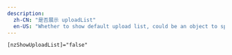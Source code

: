 ```yaml
---
description:
  zh-CN: "是否展示 uploadList"
  en-US: "Whether to show default upload list, could be an object to specify `showPreviewIcon` and `showRemoveIcon` individually"
---
```


```html
[nzShowUploadList]="false"
```
